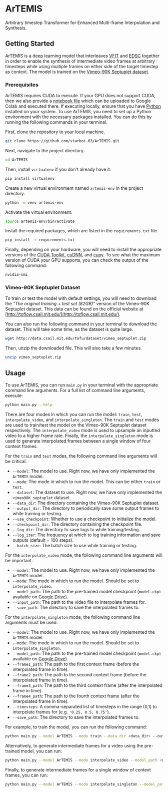 # ArTEMIS

Arbitrary timestep Transformer for Enhanced Multi-frame Interpolation and Synthesis.

## Getting Started

ArTEMIS is a deep learning model that interleaves [VFIT](https://github.com/zhshi0816/Video-Frame-Interpolation-Transformer) and [EDSC](https://github.com/Xianhang/EDSC-pytorch) together in order to enable the synthesis of intermediate video frames at arbitrary timesteps while using multiple frames on either side of the target timestep as context. The model is trained on the [Vimeo-90K Septuplet dataset](http://toflow.csail.mit.edu/).

### Prerequisites

ArTEMIS requires CUDA to execute. If your GPU does not support CUDA, then we also provide a [notebook file](train_google_colab.ipynb) which can be uploaded to Google Colab and executed there. If executing locally, ensure that you have [Python](https://www.python.org) installed on your system. To use ArTEMIS, you need to set up a Python environment with the necessary packages installed. You can do this by running the following commands in your terminal.

First, clone the repository to your local machine.

```bash
git clone https://github.com/starboi-63/ArTEMIS.git
```

Next, navigate to the project directory.

```bash
cd ArTEMIS
```

Then, install `virtualenv` if you don't already have it.

```bash
pip install virtualenv
```

Create a new virtual environment named `artemis-env` in the project directory.

```bash
python -m venv artemis-env
```

Activate the virtual environment.

```bash
source artemis-env/bin/activate
```

Install the required packages, which are listed in the `requirements.txt` file.

```bash
pip install -r requirements.txt
```

Finally, depending on your hardware, you will need to install the appropriate versions of the [CUDA Toolkit](https://developer.nvidia.com/cuda-toolkit), [cuDNN](https://docs.nvidia.com/deeplearning/cudnn/latest/installation/overview.html), and [cupy](https://docs.cupy.dev/en/stable/install.html). To see what the maximum version of CUDA your GPU supports, you can check the output of the following command:

```bash
nvidia-smi
```

### Vimeo-90K Septuplet Dataset

To train or test the model with default settings, you will need to download the _"The original training + test set (82GB)"_ version of the Vimeo-90K Septuplet dataset. This data can be found on the official website at [http://toflow.csail.mit.edu/](http://toflow.csail.mit.edu/).

You can also run the following command in your terminal to download the dataset. This will take some time, as the dataset is quite large.

```bash
wget http://data.csail.mit.edu/tofu/dataset/vimeo_septuplet.zip
```

Then, unzip the downloaded file. This will also take a few minutes.

```bash
unzip vimeo_septuplet.zip
```

## Usage

To use ArTEMIS, you can run `main.py` in your terminal with the appropriate command line arguments. For a full list of command line arguments, execute:

```bash
python main.py --help
```

There are four modes in which you can run the model: `train`, `test`, `interpolate_video`, and `interpolate_singleton`. The `train` and `test` modes are used to train/test the model on the Vimeo-90K Septuplet dataset respectively. The `interpolate_video` mode is used to upsample an inputted video to a higher frame rate. Finally, the `interpolate_singleton` mode is used to generate interpolated frames between a single window of four context frames.

For the `train` and `test` modes, the following command line arguments will be critical.

- `--model`: The model to use. Right now, we have only implemented the `ArTEMIS` model.
- `--mode`: The mode in which to run the model. This can be either `train` or `test`.
- `--dataset`: The dataset to use. Right now, we have only implemented the `vimeo90K_septuplet` dataset.
- `--data_dir`: The directory containing the Vimeo-90K Septuplet dataset.
- `--output_dir`: The directory to periodically save some output frames to while training or testing.
- `--use_checkpoint`: Whether to use a checkpoint to initialize the model.
- `--checkpoint_dir`: The directory containing the checkpoint file.
- `--log_dir`: The directory to save logs to while training/testing.
- `--log_iter`: The frequency at which to log training information and save outputs (default = 100 steps).
- `--batch_size`: The batch size to use while training or testing.

For the `interpolate_video` mode, the following command line arguments will be important.

- `--model`: The model to use. Right now, we have only implemented the `ArTEMIS` model.
- `--mode`: The mode in which to run the model. Should be set to `interpolate_video`.
- `--model_path`: The path to the pre-trained model checkpoint (`model.ckpt` available on [Google Drive](https://drive.google.com/file/d/1JibdJDBeTXlMbvqwdV_4r86kVUwk8u9C/view?usp=share_link)).
- `--input_path`: The path to the video file to interpolate frames for.
- `--save_path`: The directory to save the interpolated frames to.

For the `interpolate_singleton` mode, the following command line arguments must be used.

- `--model`: The model to use. Right now, we have only implemented the `ArTEMIS` model.
- `--mode`: The mode in which to run the model. Should be set to `interpolate_singleton`.
- `--model_path`: The path to the pre-trained model checkpoint (`model.ckpt` available on [Google Drive](https://drive.google.com/file/d/1JibdJDBeTXlMbvqwdV_4r86kVUwk8u9C/view?usp=share_link)).
- `--frame1_path`: The path to the first context frame (before the interpolated frame in time).
- `--frame2_path`: The path to the second context frame (before the interpolated frame in time).
- `--frame3_path`: The path to the third context frame (after the interpolated frame in time).
- `--frame4_path`: The path to the fourth context frame (after the interpolated frame in time).
- `--timesteps`: A comma-separated list of timesteps in the range (0,1) to interpolate frames for (e.g. `'0.25, 0.5, 0.75'`).
- `--save_path`: The directory to save the interpolated frames to.

For example, to train the model, you can run the following command:

```bash
python main.py --model ArTEMIS --mode train --data_dir <data_dir> --output_dir <output_dir> --log_dir <log_dir> --use_checkpoint --checkpoint_dir <checkpoint_dir> --batch_size <batch_size>
```

Alternatively, to generate intermediate frames for a video using the pre-trained model, you can run:

```bash
python main.py --model ArTEMIS --mode interpolate_video --model_path <model_path> --input_path <input_path> --save_path <save_path>
```

Finally, to generate intermediate frames for a single window of context frames, you can run:

```bash
python main.py --model ArTEMIS --mode interpolate_singleton --model_path <model_path> --frame1_path <frame1_path> --frame2_path <frame2_path> --frame3_path <frame3_path> --frame4_path <frame4_path> --timesteps <timesteps> --save_path <save_path>
```
